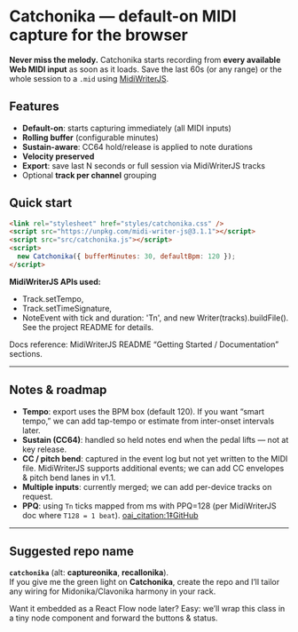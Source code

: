 # Catchonika — default-on MIDI capture for the browser

**Never miss the melody.** Catchonika starts recording from **every available Web MIDI input** as soon as it loads. Save the last 60s (or any range) or the whole session to a `.mid` using [MidiWriterJS](https://github.com/grimmdude/MidiWriterJS).

## Features
- **Default-on**: starts capturing immediately (all MIDI inputs)
- **Rolling buffer** (configurable minutes)
- **Sustain-aware**: CC64 hold/release is applied to note durations
- **Velocity preserved**
- **Export**: save last N seconds or full session via MidiWriterJS tracks
- Optional **track per channel** grouping

## Quick start
```html
<link rel="stylesheet" href="styles/catchonika.css" />
<script src="https://unpkg.com/midi-writer-js@3.1.1"></script>
<script src="src/catchonika.js"></script>
<script>
  new Catchonika({ bufferMinutes: 30, defaultBpm: 120 });
</script>
```

**MidiWriterJS APIs used:** 
- Track.setTempo, 
- Track.setTimeSignature, 
- NoteEvent with tick and duration: 'Tn', and new Writer(tracks).buildFile(). See the project README for details. 

Docs reference: MidiWriterJS README “Getting Started / Documentation” sections.

---

## Notes & roadmap

- **Tempo**: export uses the BPM box (default 120). If you want “smart tempo,” we can add tap-tempo or estimate from inter-onset intervals later.
- **Sustain (CC64)**: handled so held notes end when the pedal lifts — not at key release.
- **CC / pitch bend**: captured in the event log but not yet written to the MIDI file. MidiWriterJS supports additional events; we can add CC envelopes & pitch bend lanes in v1.1.
- **Multiple inputs**: currently merged; we can add per-device tracks on request.
- **PPQ**: using `Tn` ticks mapped from ms with PPQ=128 (per MidiWriterJS doc where `T128 = 1 beat`).  [oai_citation:1‡GitHub](https://github.com/grimmdude/MidiWriterJS)

---

## Suggested repo name
**`catchonika`** (alt: **captureonika**, **recallonika**).  
If you give me the green light on **Catchonika**, create the repo and I’ll tailor any wiring for Midonika/Clavonika harmony in your rack.

Want it embedded as a React Flow node later? Easy: we’ll wrap this class in a tiny node component and forward the buttons & status.